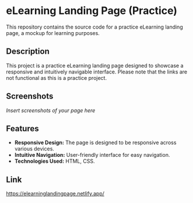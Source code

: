 # eLearning Landing Page (Practice)

This repository contains the source code for a practice eLearning landing page, a mockup for learning purposes.

## Description

This project is a practice eLearning landing page designed to showcase a responsive and intuitively navigable interface. Please note that the links are not functional as this is a practice project.

## Screenshots

_Insert screenshots of your page here_

## Features

- **Responsive Design:** The page is designed to be responsive across various devices.
- **Intuitive Navigation:** User-friendly interface for easy navigation.
- **Technologies Used:** HTML, CSS.

## Link
https://elearninglandingpage.netlify.app/
 



